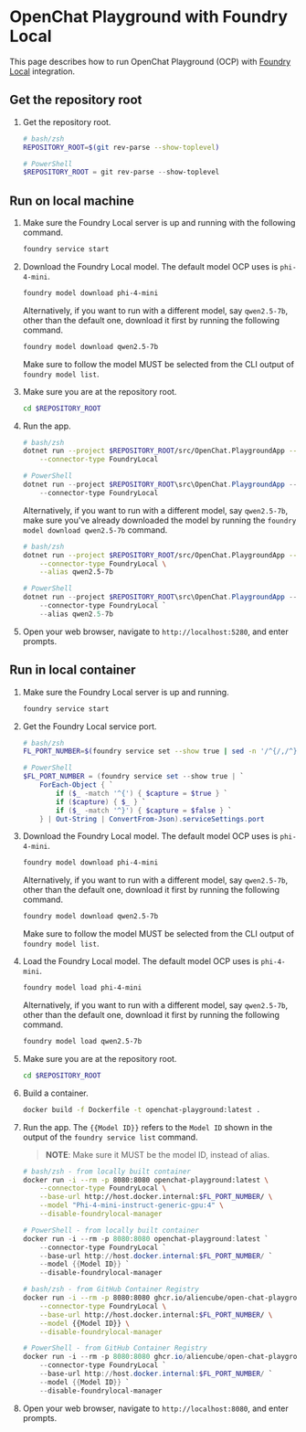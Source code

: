 # OpenChat Playground with Foundry Local

This page describes how to run OpenChat Playground (OCP) with [Foundry Local](https://learn.microsoft.com/azure/ai-foundry/foundry-local/what-is-foundry-local) integration.

## Get the repository root

1. Get the repository root.

    ```bash
    # bash/zsh
    REPOSITORY_ROOT=$(git rev-parse --show-toplevel)
    ```

    ```powershell
    # PowerShell
    $REPOSITORY_ROOT = git rev-parse --show-toplevel
    ```

## Run on local machine

1. Make sure the Foundry Local server is up and running with the following command.

    ```bash
    foundry service start
    ```

1. Download the Foundry Local model. The default model OCP uses is `phi-4-mini`.

    ```bash
    foundry model download phi-4-mini
    ```

   Alternatively, if you want to run with a different model, say `qwen2.5-7b`, other than the default one, download it first by running the following command.

    ```bash
    foundry model download qwen2.5-7b
    ```

   Make sure to follow the model MUST be selected from the CLI output of `foundry model list`.

1. Make sure you are at the repository root.

    ```bash
    cd $REPOSITORY_ROOT
    ```

1. Run the app.

    ```bash
    # bash/zsh
    dotnet run --project $REPOSITORY_ROOT/src/OpenChat.PlaygroundApp -- \
        --connector-type FoundryLocal
    ```

    ```powershell
    # PowerShell
    dotnet run --project $REPOSITORY_ROOT\src\OpenChat.PlaygroundApp -- `
        --connector-type FoundryLocal
    ```

   Alternatively, if you want to run with a different model, say `qwen2.5-7b`, make sure you've already downloaded the model by running the `foundry model download qwen2.5-7b` command.

    ```bash
    # bash/zsh
    dotnet run --project $REPOSITORY_ROOT/src/OpenChat.PlaygroundApp -- \
        --connector-type FoundryLocal \
        --alias qwen2.5-7b
    ```

    ```powershell
    # PowerShell
    dotnet run --project $REPOSITORY_ROOT\src\OpenChat.PlaygroundApp -- `
        --connector-type FoundryLocal `
        --alias qwen2.5-7b
    ```

1. Open your web browser, navigate to `http://localhost:5280`, and enter prompts.

## Run in local container

1. Make sure the Foundry Local server is up and running.

    ```bash
    foundry service start
    ```

1. Get the Foundry Local service port.

    ```bash
    # bash/zsh
    FL_PORT_NUMBER=$(foundry service set --show true | sed -n '/^{/,/^}/p' | jq -r ".serviceSettings.port")
    ```

    ```powershell
    # PowerShell
    $FL_PORT_NUMBER = (foundry service set --show true | `
        ForEach-Object { `
            if ($_ -match '^{') { $capture = $true } `
            if ($capture) { $_ } `
            if ($_ -match '^}') { $capture = $false } `
        } | Out-String | ConvertFrom-Json).serviceSettings.port
    ```

1. Download the Foundry Local model. The default model OCP uses is `phi-4-mini`.

    ```bash
    foundry model download phi-4-mini
    ```

   Alternatively, if you want to run with a different model, say `qwen2.5-7b`, other than the default one, download it first by running the following command.

    ```bash
    foundry model download qwen2.5-7b
    ```

   Make sure to follow the model MUST be selected from the CLI output of `foundry model list`.

1. Load the Foundry Local model. The default model OCP uses is `phi-4-mini`.

    ```bash
    foundry model load phi-4-mini
    ```

   Alternatively, if you want to run with a different model, say `qwen2.5-7b`, other than the default one, download it first by running the following command.

    ```bash
    foundry model load qwen2.5-7b
    ```

1. Make sure you are at the repository root.

    ```bash
    cd $REPOSITORY_ROOT
    ```

1. Build a container.

    ```bash
    docker build -f Dockerfile -t openchat-playground:latest .
    ```

1. Run the app. The `{{Model ID}}` refers to the `Model ID` shown in the output of the `foundry service list` command.

   > **NOTE**: Make sure it MUST be the model ID, instead of alias.

    ```bash
    # bash/zsh - from locally built container
    docker run -i --rm -p 8080:8080 openchat-playground:latest \
        --connector-type FoundryLocal \
        --base-url http://host.docker.internal:$FL_PORT_NUMBER/ \
        --model "Phi-4-mini-instruct-generic-gpu:4" \
        --disable-foundrylocal-manager
    ```

    ```powershell
    # PowerShell - from locally built container
    docker run -i --rm -p 8080:8080 openchat-playground:latest `
        --connector-type FoundryLocal `
        --base-url http://host.docker.internal:$FL_PORT_NUMBER/ `
        --model {{Model ID}} `
        --disable-foundrylocal-manager 
    ```

    ```bash
    # bash/zsh - from GitHub Container Registry
    docker run -i --rm -p 8080:8080 ghcr.io/aliencube/open-chat-playground/openchat-playground:latest \
        --connector-type FoundryLocal \
        --base-url http://host.docker.internal:$FL_PORT_NUMBER/ \
        --model {{Model ID}} \
        --disable-foundrylocal-manager
    ```

    ```powershell
    # PowerShell - from GitHub Container Registry
    docker run -i --rm -p 8080:8080 ghcr.io/aliencube/open-chat-playground/openchat-playground:latest `
        --connector-type FoundryLocal `
        --base-url http://host.docker.internal:$FL_PORT_NUMBER/ `
        --model {{Model ID}} `
        --disable-foundrylocal-manager 
    ```

1. Open your web browser, navigate to `http://localhost:8080`, and enter prompts.
